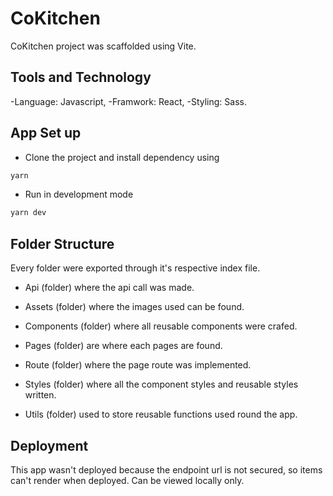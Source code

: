 # CoKitchen

CoKitchen  project was scaffolded using Vite.

## Tools and Technology
-Language: Javascript,
-Framwork: React,
-Styling: Sass.

## App Set up

- Clone the project and install dependency using

```bash
yarn
```

- Run in development mode

```bash
yarn dev
```


## Folder Structure

Every folder were exported through it's respective index file.

- Api (folder) where the api call was made.

- Assets (folder) where the images used can be found.

- Components (folder) where all reusable components were crafed.

- Pages (folder) are where each pages are found.

- Route (folder) where the page route was implemented.

- Styles (folder) where all the component styles and reusable styles written.

- Utils (folder) used to store reusable functions used round the app.


## Deployment

This  app wasn't deployed because the endpoint url is not secured, so items can't render when deployed. Can be viewed locally only.


